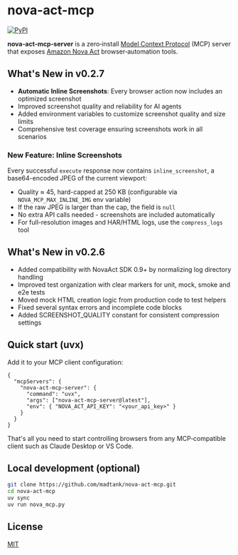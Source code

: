 # nova-act-mcp
[![PyPI](https://img.shields.io/pypi/v/nova-act-mcp-server)](https://pypi.org/project/nova-act-mcp-server/)

**nova‑act‑mcp‑server** is a zero‑install [Model Context Protocol](https://modelcontextprotocol.io/) (MCP) server that exposes [Amazon Nova Act](https://nova.amazon.com/act) browser‑automation tools.

## What's New in v0.2.7
- **Automatic Inline Screenshots**: Every browser action now includes an optimized screenshot
- Improved screenshot quality and reliability for AI agents
- Added environment variables to customize screenshot quality and size limits
- Comprehensive test coverage ensuring screenshots work in all scenarios

### New Feature: Inline Screenshots

Every successful `execute` response now contains `inline_screenshot`, a base64-encoded JPEG of the current viewport:
- Quality ≈ 45, hard-capped at 250 KB (configurable via `NOVA_MCP_MAX_INLINE_IMG` env variable)
- If the raw JPEG is larger than the cap, the field is `null`
- No extra API calls needed - screenshots are included automatically
- For full-resolution images and HAR/HTML logs, use the `compress_logs` tool

## What's New in v0.2.6
- Added compatibility with NovaAct SDK 0.9+ by normalizing log directory handling
- Improved test organization with clear markers for unit, mock, smoke and e2e tests
- Moved mock HTML creation logic from production code to test helpers
- Fixed several syntax errors and incomplete code blocks
- Added SCREENSHOT_QUALITY constant for consistent compression settings

## Quick start (uvx)

Add it to your MCP client configuration:

```jsonc
{
  "mcpServers": {
    "nova-act-mcp-server": {
      "command": "uvx",
      "args": ["nova-act-mcp-server@latest"],
      "env": { "NOVA_ACT_API_KEY": "<your_api_key>" }
    }
  }
}
```

That's all you need to start controlling browsers from any MCP‑compatible client such as Claude Desktop or VS Code.

## Local development (optional)

```bash
git clone https://github.com/madtank/nova-act-mcp.git
cd nova-act-mcp
uv sync
uv run nova_mcp.py
```

## License
[MIT](LICENSE)
